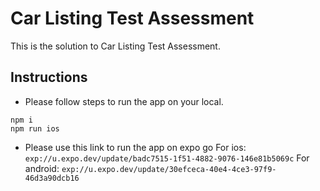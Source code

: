 # Car Listing Test Assessment

This is the solution to Car Listing Test Assessment.

## Instructions

- Please follow steps to run the app on your local.

```
npm i
npm run ios
```

- Please use this link to run the app on expo go
  For ios: `exp://u.expo.dev/update/badc7515-1f51-4882-9076-146e81b5069c`
  For android: `exp://u.expo.dev/update/30efceca-40e4-4ce3-97f9-46d3a90dcb16`

